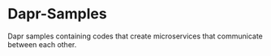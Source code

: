 # Dapr-Samples
Dapr samples containing codes that create microservices that communicate between each other.

